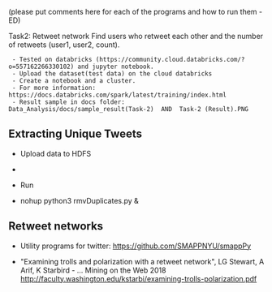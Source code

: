 (please put comments here for each of the programs and how to run them -ED)

Task2: Retweet network
Find users who retweet each other and the number of retweets (user1, user2, count).

     - Tested on databricks (https://community.cloud.databricks.com/?o=557162266330102) and jupyter notebook.
     - Upload the dataset(test data) on the cloud databricks
     - Create a notebook and a cluster.
     - For more information: https://docs.databricks.com/spark/latest/training/index.html
     - Result sample in docs folder: Data_Analysis/docs/sample_result(Task-2)  AND  Task-2 (Result).PNG 
   
## Extracting Unique Tweets

- Upload data to HDFS
*
- Run
* nohup python3 rmvDuplicates.py &

## Retweet networks

- Utility programs for twitter: https://github.com/SMAPPNYU/smappPy

- "Examining trolls and polarization with a retweet network", LG Stewart, A Arif, K Starbird - … Mining on the Web 2018 http://faculty.washington.edu/kstarbi/examining-trolls-polarization.pdf

